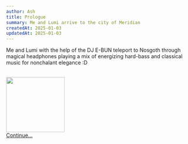 ```yaml
---
author: Ash
title: Prologue
summary: Me and Lumi arrive to the city of Meridian
createdAt: 2025-01-03
updatedAt: 2025-01-03
---
```


Me and Lumi with the help of the DJ E-BUN teleport to Nosgoth through magical
headphones playing a mix of energizing hard-bass and classical music for
nonchalant elegance :D

<div class="text-center">
  <br/>
  <a href="/lore/page-1" class="text-green-600">
    <img src="/door.gif" height="150" width="159" class="mx-auto"><br/>
    Continue...
  </a>
</div>
